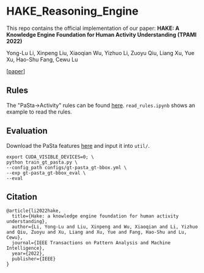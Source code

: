 # HAKE_Reasoning_Engine
This repo contains the official implementation of our paper:
**HAKE: A Knowledge Engine Foundation for Human Activity Understanding (TPAMI 2022)**

Yong-Lu Li, Xinpeng Liu, Xiaoqian Wu, Yizhuo Li, Zuoyu Qiu, Liang Xu, Yue Xu, Hao-Shu Fang, Cewu Lu

[[paper](https://arxiv.org/pdf/2202.06851.pdf)]

## Rules
The "PaSta->Activity" rules can be found [here](https://drive.google.com/file/d/1q5EFbyTp-Wb-rAcnRm_Fp0UuRt_paVFC/view?usp=share_link). `read_rules.ipynb` shows an example to read the rules.

## Evaluation
Download the PaSta features [here](https://drive.google.com/file/d/1mSRkD6GDce6E2fLwW6Qey3rLycw2z1aw/view?usp=share_link) and input it into `util/`.

```
export CUDA_VISIBLE_DEVICES=0; \
python train_gt_pasta.py \
--config_path configs/gt-pasta_gt-bbox.yml \
--exp gt-pasta_gt-bbox_eval \
--eval
```
## Citation
```
@article{li2022hake,
  title={Hake: a knowledge engine foundation for human activity understanding},
  author={Li, Yong-Lu and Liu, Xinpeng and Wu, Xiaoqian and Li, Yizhuo and Qiu, Zuoyu and Xu, Liang and Xu, Yue and Fang, Hao-Shu and Lu, Cewu},
  journal={IEEE Transactions on Pattern Analysis and Machine Intelligence},
  year={2022},
  publisher={IEEE}
}
```